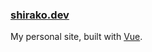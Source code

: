### [shirako.dev](https://shirako.dev)

My personal site, built with [Vue](https://github.com/vuejs/vue).
